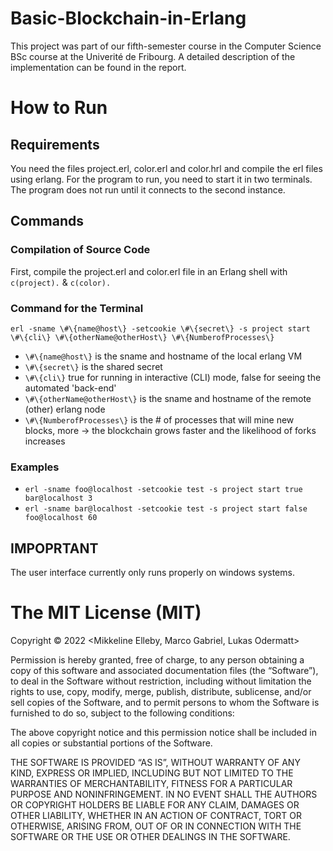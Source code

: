 # Basic-Blockchain-in-Erlang

This project was part of our fifth-semester course in the Computer Science BSc course at the Univerité de Fribourg. 
A detailed description of the implementation can be found in the report.

# How to Run

## Requirements
You need the files project.erl, color.erl and color.hrl and compile the erl files using erlang.
For the program to run, you need to start it in two terminals. The program does not run until it connects to the second instance. 

## Commands
### Compilation of Source Code
First, compile the project.erl and color.erl file in an Erlang shell with `c(project).` & `c(color).`

### Command for the Terminal

`erl -sname \#\{name@host\} -setcookie \#\{secret\} -s project start \#\{cli\} \#\{otherName@otherHost\} \#\{NumberofProcesses\}`

- `\#\{name@host\}` is the sname and hostname of the local erlang VM
- `\#\{secret\}` is the shared secret
- `\#\{cli\}` true for running in interactive (CLI) mode, false for seeing the automated 'back-end'
- `\#\{otherName@otherHost\}` is the sname and hostname of the remote (other) erlang node
- `\#\{NumberofProcesses\}` is the \# of processes that will mine new blocks, more -> the blockchain grows faster and the likelihood of forks increases

### Examples 
- `erl -sname foo@localhost -setcookie test -s project start true bar@localhost 3`
- `erl -sname bar@localhost -setcookie test -s project start false foo@localhost 60`

## IMPOPRTANT
The user interface currently only runs properly on windows systems.



# The MIT License (MIT)

Copyright © 2022 <Mikkeline Elleby, Marco Gabriel, Lukas Odermatt>

Permission is hereby granted, free of charge, to any person obtaining a copy of this software and associated documentation files (the “Software”), to deal in the Software without restriction, including without limitation the rights to use, copy, modify, merge, publish, distribute, sublicense, and/or sell copies of the Software, and to permit persons to whom the Software is furnished to do so, subject to the following conditions:

The above copyright notice and this permission notice shall be included in all copies or substantial portions of the Software.

THE SOFTWARE IS PROVIDED “AS IS”, WITHOUT WARRANTY OF ANY KIND, EXPRESS OR IMPLIED, INCLUDING BUT NOT LIMITED TO THE WARRANTIES OF MERCHANTABILITY, FITNESS FOR A PARTICULAR PURPOSE AND NONINFRINGEMENT. IN NO EVENT SHALL THE AUTHORS OR COPYRIGHT HOLDERS BE LIABLE FOR ANY CLAIM, DAMAGES OR OTHER LIABILITY, WHETHER IN AN ACTION OF CONTRACT, TORT OR OTHERWISE, ARISING FROM, OUT OF OR IN CONNECTION WITH THE SOFTWARE OR THE USE OR OTHER DEALINGS IN THE SOFTWARE.
